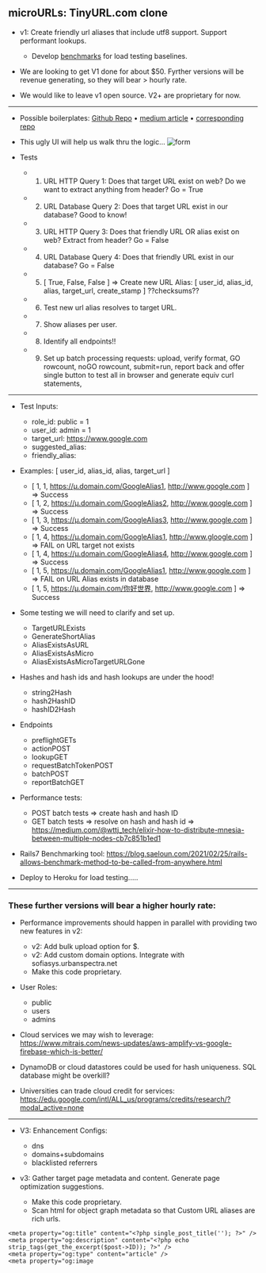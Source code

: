 ## microURLs: TinyURL.com clone

- v1: Create friendly url aliases that include utf8 support. Support performant lookups.
    - Develop [benchmarks](https://www.toptechskills.com/elixir-phoenix-tutorials-courses/benchmark-elixir-code-benchee/) for load testing baselines.

- We are looking to get V1 done for about $50.  Fyrther versions will be revenue generating, so they will bear > hourly rate.

- We would like to leave v1 open source.  V2+ are proprietary for now.

---

- Possible boilerplates: [Github Repo](https://github.com/toranb/elixir-url-shortener) • [medium article](https://medium.com/free-code-camp/how-to-write-a-super-fast-link-shortener-with-elixir-phoenix-and-mnesia-70ffa1564b3c) • [corresponding repo](https://github.com/bechurch/shorten_api_tutorial)

- This ugly UI will help us walk thru the logic...
![form](https://user-images.githubusercontent.com/34130568/148222599-3ce27d91-decc-4519-a9c5-a74b1e78ee38.png)

- Tests
  - 1. URL HTTP Query 1: Does that target URL exist on web?  Do we want to extract anything from header?  Go = True
  - 2. URL Database Query 2: Does that target URL exist in our database?  Good to know!
  - 3. URL HTTP Query 3: Does that friendly URL OR alias exist on web?  Extract from header? Go = False
  - 4. URL Database Query 4: Does that friendly URL exist in our database? Go = False
  - 5. [ True, False, False ] => Create new URL Alias: [ user_id, alias_id, alias, target_url, create_stamp ]  ??checksums??
  - 6. Test new url alias resolves to target URL.
  - 7. Show aliases per user.
  - 8. Identify all endpoints!!
  - 9. Set up batch processing requests: upload, verify format, GO rowcount, noGO rowcount, submit=run, report back and offer single button to test all in browser and generate equiv curl statements,

---

- Test Inputs:
  - role_id: public = 1
  - user_id: admin = 1
  - target_url: https://www.google.com
  - suggested_alias: 
  - friendly_alias: 

- Examples:  [ user_id, alias_id, alias, target_url ]
  - [ 1, 1, https://µ.domain.com/GoogleAlias1, http://www.google.com ]  => Success
  - [ 1, 2, https://µ.domain.com/GoogleAlias2, http://www.google.com ]  => Success
  - [ 1, 3, https://µ.domain.com/GoogleAlias3, http://www.google.com ]  => Success
  - [ 1, 4, https://µ.domain.com/GoogleAlias1, http://www.gloogle.com ] => FAIL on URL target not exists
  - [ 1, 4, https://µ.domain.com/GoogleAlias4, http://www.google.com ]  => Success
  - [ 1, 5, https://µ.domain.com/GoogleAlias1, http://www.google.com ]  => FAIL on URL Alias exists in database
  - [ 1, 5, https://µ.domain.com/你好世界, http://www.google.com ]      => Success

- Some testing we will need to clarify and set up.
  - TargetURLExists
  - GenerateShortAlias
  - AliasExistsAsURL
  - AliasExistsAsMicro
  - AliasExistsAsMicroTargetURLGone

- Hashes and hash ids and hash lookups are under the hood!
  - string2Hash
  - hash2HashID
  - hashID2Hash

- Endpoints
  - preflightGETs
  - actionPOST
  - lookupGET
  - requestBatchTokenPOST
  - batchPOST
  - reportBatchGET

- Performance tests:
  - POST batch tests => create hash and hash ID
  - GET batch  tests => resolve on hash and hash id => https://medium.com/@wttj_tech/elixir-how-to-distribute-mnesia-between-multiple-nodes-cb7c851b1ed1

- Rails7 Benchmarking tool: https://blog.saeloun.com/2021/02/25/rails-allows-benchmark-method-to-be-called-from-anywhere.html

- Deploy to Heroku for load testing.....

---
### These further versions will bear a higher hourly rate:

- Performance improvements should happen in parallel with providing two new features in v2:

  - v2: Add bulk upload option for $.
  - v2: Add custom domain options. Integrate with sofiasys.urbanspectra.net
  - Make this code proprietary.

- User Roles:
  - public
  - users
  - admins

- Cloud services we may wish to leverage: https://www.mitrais.com/news-updates/aws-amplify-vs-google-firebase-which-is-better/

- DynamoDB or cloud datastores could be used for hash uniqueness.  SQL database might be overkill?

- Universities can trade cloud credit for services:  https://edu.google.com/intl/ALL_us/programs/credits/research/?modal_active=none

---

- V3: Enhancement Configs:
  - dns
  - domains+subdomains
  - blacklisted referrers

- v3: Gather target page metadata and content. Generate page optimization suggestions.

  - Make this code proprietary.
  - Scan html for object graph metadata so that Custom URL aliases are rich urls.
``` <meta property="og:url" content="<?php the_permalink() ?>"/>  
<meta property="og:title" content="<?php single_post_title(''); ?>" />  
<meta property="og:description" content="<?php echo strip_tags(get_the_excerpt($post->ID)); ?>" />  
<meta property="og:type" content="article" />  
<meta property="og:image
```
